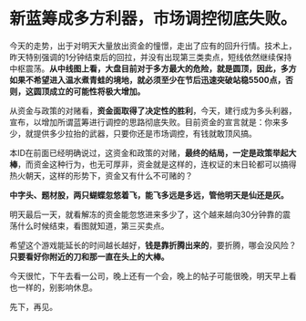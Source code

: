 新蓝筹成多方利器，市场调控彻底失败。
====

			

今天的走势，出于对明天大量放出资金的憧憬，走出了应有的回升行情。技术上，昨天特别强调的1分钟结束后的回拉，并没有出现第三类卖点，短线依然继续保持中枢震荡。**从中线图上看，大盘目前对于多方最大的危险，就是圆顶，因此，多方如果不希望进入温水煮青蛙的境地，就必须至少在节后迅速突破站稳5500点，否则，这圆顶成立的可能性将极大增加。**

从资金与政策的对赌看，**资金面取得了决定性的胜利**，今天，建行成为多头利器，宣布，以增加所谓蓝筹进行调控的思路彻底失败。目前资金的宣言就是：你来多少，就提供多少拉抬的武器，只要你还是市场调控，有钱就敢顶风搞。

本ID在前面已经明确说过，这资金和政策的对赌，**最终的结局，一定是政策举起大棒**，而资金这种行为，也无可厚非，资金就是这样的，连权证的末日轮都可以搞得热火朝天，这样的形势下，资金又有什么不可赌的？

**中字头、题材股，两只蝴蝶忽悠着飞，能飞多远是多远，管他明天是仙还是灰。**

明天最后一天，就看解冻的资金能忽悠进来多少了，这个越来越向30分钟靠的震荡什么时候结束，看图就知道，第三买卖点。

希望这个游戏能延长的时间越长越好，**钱是靠折腾出来的**，要折腾，哪会没风险？**只要看好你附近的刀和那一直在头上的大棒。**

今天很忙，下午去看一公司，晚上还有一个会，晚上的帖子可能很晚，明天早上看也一样的，别影响休息。

先下，再见。
